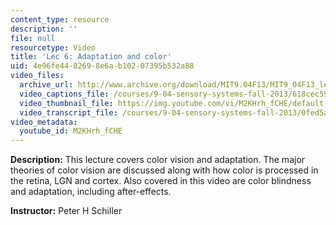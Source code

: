 ```yaml
---
content_type: resource
description: ''
file: null
resourcetype: Video
title: 'Lec 6: Adaptation and color'
uid: 4e96fe44-8269-8e6a-b102-07395b532a88
video_files:
  archive_url: http://www.archive.org/download/MIT9.04F13/MIT9_04F13_lec06_300k.mp4
  video_captions_file: /courses/9-04-sensory-systems-fall-2013/618cec591ce55a758f8efebcf6e2eb30_M2KHrh_fCHE.vtt
  video_thumbnail_file: https://img.youtube.com/vi/M2KHrh_fCHE/default.jpg
  video_transcript_file: /courses/9-04-sensory-systems-fall-2013/0fed5acf85b0ca104105102dc4fed456_M2KHrh_fCHE.pdf
video_metadata:
  youtube_id: M2KHrh_fCHE
---
```


**Description:** This lecture covers color vision and adaptation. The major theories of color vision are discussed along with how color is processed in the retina, LGN and cortex. Also covered in this video are color blindness and adaptation, including after-effects.

**Instructor:** Peter H Schiller